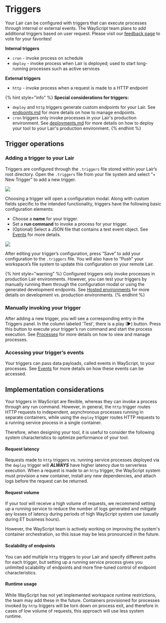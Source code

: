 # Triggers

Your Lair can be configured with triggers that can execute processes through internal or external events. The WayScript team plans to add additional triggers based on user request. Please visit our [feedback page](http://wayscript.canny.io/wayscript-x) to vote for your favorites!

**Internal triggers**

* `cron` - invoke process on schedule
* `deploy` - invoke process when Lair is deployed; used to start long-running processes such as active services

**External triggers**

* `http` - invoke process when a request is made to a HTTP endpoint

{% hint style="info" %}
**Special considerations for triggers:**

* `deploy` and `http` triggers generate custom endpoints for your Lair. See [endpoints.md](endpoints.md "mention") for more details on how to manage endpoints.&#x20;
* `cron` triggers only invoke processes in your Lair's production environment. See [deployments.md](deployments.md "mention") for more details on how to deploy your tool to your Lair's production environment.
{% endhint %}

## Trigger operations

### Adding a trigger to your Lair

Triggers are configured through the `.triggers` file stored within your Lair’s root directory. Open the `.triggers` file from your file system and select “+ New Trigger” to add a new trigger.

![](https://codahosted.io/docs/2kDMDaZ6QP/blobs/bl-7r4AdieLZI/38dea46748c5d047a11db97c4601a98185f5e092db6ec6d77cf93090a2e8471f521de7d93e446c3906aab2a48ef7a6b81454d5843dbe4c5bc244fb267c21e5e76908db7a36b091a2278b90dbca0d8be3e4fe7283b6a47890feb67d3c83f84904b0049115)

Choosing a trigger will open a configuration modal. Along with custom fields specific to the intended functionality, triggers have the following basic configuration elements:

* Choose a **name** for your trigger.
* Set a **run command** to invoke a process for your trigger.
* (Optional) Select a JSON file that contains a test event object. See [Events](events.md) for more details.

![](https://codahosted.io/docs/2kDMDaZ6QP/blobs/bl-KKu-fOByjs/e45a4b3e1c99a95e4823d58ea3f21d4667ab25d2f3abab80100cd00a986a778a58761f29dcfe928034207914b3dec2b62a354202641f4d874a489f3e5b75ef68c44102604b6dbc3f297bf01fd4cfd429e962ff9d9e6ff39a35b2a7613134941adfaced02)

After editing your trigger’s configuration, press “Save” to add your configuration to the `.triggers` file. You will also have to “Push” your workspace’s file system to update this configuration on your remote Lair.

{% hint style="warning" %}
Configured triggers only invoke processes in production Lair environments. However, you can test your triggers by manually running them through the configuration modal or using the generated development endpoints. See [Hosted environments](deployments.md) for more details on development vs. production environments.
{% endhint %}

### Manually invoking your trigger

After adding a new trigger, you will see a corresponding entry in the Triggers panel. In the column labeled 'Test', there is a play (▶) button. Press this button to execute your trigger’s run command and start the process execution. See [Processes](processes.md) for more details on how to view and manage processes.

### Accessing your trigger’s events

Your triggers can pass data payloads, called events in WayScript, to your processes. See [Events](events.md) for more details on how these events can be accessed.

## Implementation considerations

Your triggers in WayScript are flexible, whereas they can invoke a process through any run command. However, in general, the `http` trigger routes HTTP requests to independent, asynchronous processes running in separate containers, while using the `deploy` trigger routes HTTP requests to a running service process in a single container.&#x20;

Therefore, when designing your tool, it is useful to consider the following system characteristics to optimize performance of your tool.&#x20;

#### Request latency

Requests made to `http` triggers vs. running service processes deployed via the `deploy` trigger will _**ALWAYS**_ have higher latency due to serverless execution. When a request is made to an `http` trigger, the WayScript system must provision a new container, install any new dependencies, and attach logs before the request can be returned.&#x20;

#### Request volume

If your tool will receive a high volume of requests, we recommend setting up a running service to reduce the number of logs generated and mitigate any losses of latency during periods of high WayScript system use (usually during ET business hours).&#x20;

However, the WayScript team is actively working on improving the system's container orchestration, so this issue may be less pronounced in the future.&#x20;

#### Scalability of endpoints

You can add multiple `http` triggers to your Lair and specify different paths for each trigger, but setting up a running service process gives you unlimited scalability of endpoints and more fine-tuned control of endpoint characteristics.&#x20;

#### Runtime usage

While WayScript has not yet implemented workspace runtime restrictions, the team may add these in the future. Containers provisioned for processes invoked by `http` triggers will be torn down on process exit, and therefore in cases of low volume of requests, this approach will use less system runtime.&#x20;

